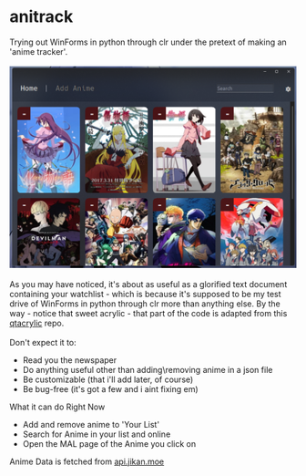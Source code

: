 # anitrack
Trying out WinForms in python through clr under the pretext of making an 'anime tracker'.<br><br>
![preview](preview.png)
<br><br>
As you may have noticed, it's about as useful as a glorified text document containing your watchlist - which is because it's supposed to be my test drive of WinForms in python through clr more than anything else.
By the way - notice that sweet acrylic - that part of the code is adapted from this [qtacrylic](https://github.com/nullex86/qtacrylic) repo.<br><br>
Don't expect it to:
- Read you the newspaper
- Do anything useful other than adding\removing anime in a json file
- Be customizable (that i'll add later, of course)
- Be bug-free (it's got a few and i aint fixing em)

What it can do Right Now
- Add and remove anime to 'Your List'
- Search for Anime in your list and online
- Open the MAL page of the Anime you click on

Anime Data is fetched from [api.jikan.moe](https://api.jikan.moe)
